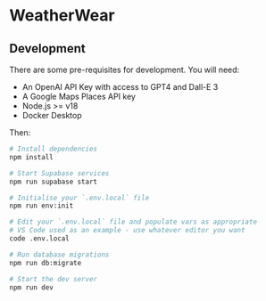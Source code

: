 # WeatherWear

## Development

There are some pre-requisites for development. You will need:

* An OpenAI API Key with access to GPT4 and Dall-E 3
* A Google Maps Places API key
* Node.js >= v18
* Docker Desktop

Then:

```bash
# Install dependencies
npm install

# Start Supabase services
npm run supabase start

# Initialise your `.env.local` file
npm run env:init

# Edit your `.env.local` file and populate vars as appropriate
# VS Code used as an example - use whatever editor you want
code .env.local

# Run database migrations
npm run db:migrate

# Start the dev server
npm run dev
```
